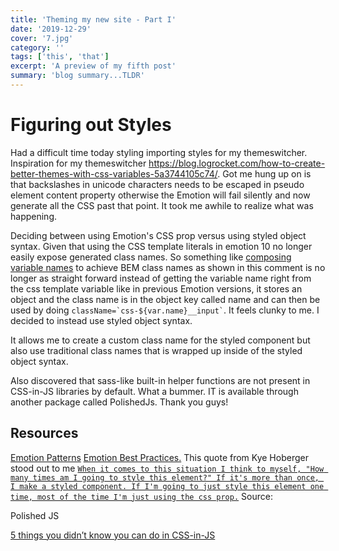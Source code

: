 ```yaml
---
title: 'Theming my new site - Part I'
date: '2019-12-29'
cover: '7.jpg'
category: ''
tags: ['this', 'that']
excerpt: 'A preview of my fifth post'
summary: 'blog summary...TLDR'
---
```


# Figuring out Styles

Had a difficult time today styling importing styles for my themeswitcher. Inspiration for my themeswitcher https://blog.logrocket.com/how-to-create-better-themes-with-css-variables-5a3744105c74/. Got me hung up on is that backslashes in unicode characters needs to be escaped in pseudo element content property otherwise the Emotion will fail silently and now generate all the CSS past that point. It took me awhile to realize what was happening.

Deciding between using Emotion's CSS prop versus using styled object syntax. Given that using the CSS template literals in emotion 10 no longer easily expose generated class names. So something like [composing variable names](https://github.com/emotion-js/emotion/issues/381#issuecomment-334601293) to achieve BEM class names as shown in this comment is no longer as straight forward instead of getting the variable name right from the css template variable like in previous Emotion versions, it stores an object and the class name is in the object key called name and can then be used by doing `` className=`css-${var.name}__input` ``. It feels clunky to me. I decided to instead use styled object syntax.

It allows me to create a custom class name for the styled component but also use traditional class names that is wrapped up inside of the styled object syntax.

Also discovered that sass-like built-in helper functions are not present in CSS-in-JS libraries by default. What a bummer. IT is available through another package called PolishedJs. Thank you guys!

## Resources

[Emotion Patterns](https://github.com/emotion-js/emotion/issues/287)
[Emotion Best Practices.](https://github.com/emotion-js/emotion/issues/381)
This quote from Kye Hoberger stood out to me
[`When it comes to this situation I think to myself, "How many times am I going to style this element?" If it's more than once, I make a styled component. If I'm going to just style this element one time, most of the time I'm just using the css prop.`](https://github.com/emotion-js/emotion/issues/381#issuecomment-334668837)
Source:

Polished JS

[5 things you didn’t know you can do in CSS-in-JS
](https://blog.logrocket.com/5-things-you-can-do-in-css-in-js-that-you-didnt-know-about-c422fb67ceb6/)
